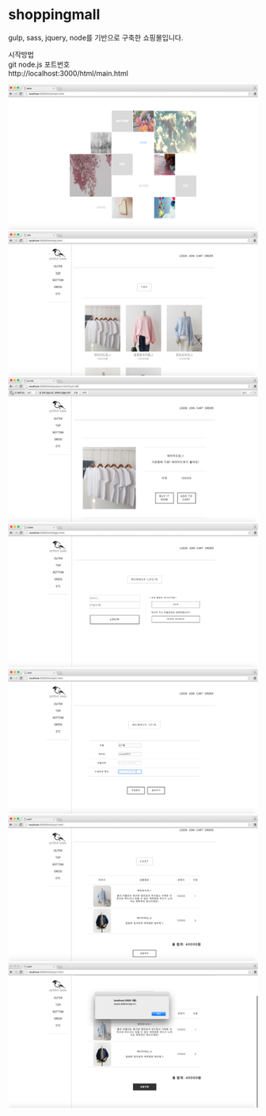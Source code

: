 # shoppingmall

gulp, sass, jquery, node를 기반으로 구축한 쇼핑몰입니다.  

시작방법  
git node.js 포트번호  
http://localhost:3000/html/main.html
          

![Alt text](/screenshot/main.png)
![Alt text](/screenshot/top.png)
![Alt text](/screenshot/product.png)
![Alt text](/screenshot/login.png)
![Alt text](/screenshot/join.png)
![Alt text](/screenshot/cart.png)
![Alt text](/screenshot/pay.png)
